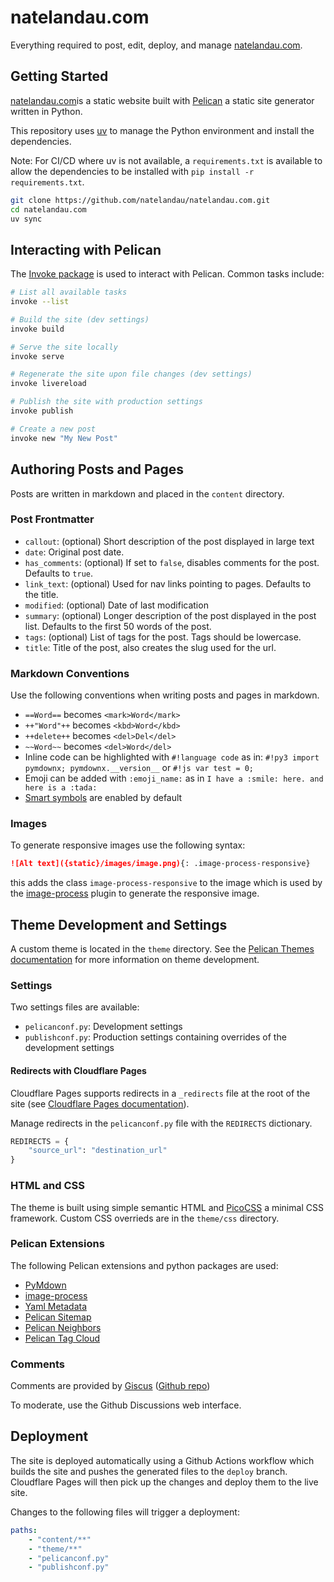 # natelandau.com

Everything required to post, edit, deploy, and manage [natelandau.com](https://natelandau.com).

## Getting Started
[natelandau.com](https://natelandau.com)is a static website built with [Pelican](https://docs.getpelican.com/en/latest/) a static site generator written in Python.

This repository uses [uv](https://docs.astral.sh/uv/) to manage the Python environment and install the dependencies.

Note: For CI/CD where uv is not available, a `requirements.txt` is available to allow the dependencies to be installed with `pip install -r requirements.txt`.

```bash
git clone https://github.com/natelandau/natelandau.com.git
cd natelandau.com
uv sync
```

## Interacting with Pelican

The [Invoke package](https://www.pyinvoke.org/) is used to interact with Pelican. Common tasks include:

```bash
# List all available tasks
invoke --list

# Build the site (dev settings)
invoke build

# Serve the site locally
invoke serve

# Regenerate the site upon file changes (dev settings)
invoke livereload

# Publish the site with production settings
invoke publish

# Create a new post
invoke new "My New Post"
```

## Authoring Posts and Pages

Posts are written in markdown and placed in the `content` directory.

### Post Frontmatter

-   `callout`: (optional) Short description of the post displayed in large text
-   `date`: Original post date.
-   `has_comments`: (optional) If set to `false`, disables comments for the post. Defaults to `true`.
-   `link_text`: (optional) Used for nav links pointing to pages. Defaults to the title.
-   `modified`: (optional) Date of last modification
-   `summary`: (optional) Longer description of the post displayed in the post list. Defaults to the first 50 words of the post.
-   `tags`: (optional) List of tags for the post. Tags should be lowercase.
-   `title`: Title of the post, also creates the slug used for the url.


### Markdown Conventions

Use the following conventions when writing posts and pages in markdown.

-   `==Word==` becomes `<mark>Word</mark>`
-   `++"Word"++` becomes `<kbd>Word</kbd>`
-   `++delete++` becomes `<del>Del</del>`
-   `~~Word~~` becomes `<del>Word</del>`
-   Inline code can be highlighted with `#!language code` as in: `#!py3 import pymdownx; pymdownx.__version__` or `#!js var test = 0;`
-   Emoji can be added with `:emoji_name:` as in `I have a :smile: here. and here is a :tada:`
-   [Smart symbols](https://facelessuser.github.io/pymdown-extensions/extensions/smartsymbols/) are enabled by default

### Images

To generate responsive images use the following syntax:

```markdown
![Alt text]({static}/images/image.png){: .image-process-responsive}
```

this adds the class `image-process-responsive` to the image which is used by the [image-process](https://github.com/pelican-plugins/image-process) plugin to generate the responsive image.

## Theme Development and Settings

A custom theme is located in the `theme` directory. See the [Pelican Themes documentation](https://docs.getpelican.com/en/latest/themes.html) for more information on theme development.

### Settings

Two settings files are available:

-   `pelicanconf.py`: Development settings
-   `publishconf.py`: Production settings containing overrides of the development settings

#### Redirects with Cloudflare Pages

Cloudflare Pages supports redirects in a `_redirects` file at the root of the site (see [Cloudflare Pages documentation](https://developers.cloudflare.com/pages/configuration/redirects/)).

Manage redirects in the `pelicanconf.py` file with the `REDIRECTS` dictionary.

```python
REDIRECTS = {
    "source_url": "destination_url"
}
```

### HTML and CSS
The theme is built using simple semantic HTML and [PicoCSS](https://picocss.com/) a minimal CSS framework.  Custom CSS overrieds are in the `theme/css` directory.

### Pelican Extensions

The following Pelican extensions and python packages are used:

-   [PyMdown](https://facelessuser.github.io/pymdown-extensions/extensions/arithmatex/)
-   [image-process](https://github.com/pelican-plugins/image-process)
-   [Yaml Metadata](https://github.com/pelican-plugins/yaml-metadata)
-   [Pelican Sitemap](https://github.com/pelican-plugins/sitemap)
-   [Pelican Neighbors](https://github.com/pelican-plugins/neighbors)
-   [Pelican Tag Cloud](https://github.com/pelican-plugins/tag-cloud)

### Comments

Comments are provided by [Giscus](https://giscus.app/) ([Github repo](https://github.com/giscus/giscus))

To moderate, use the Github Discussions web interface.

## Deployment

The site is deployed automatically using a Github Actions workflow which builds the site and pushes the generated files to the `deploy` branch. Cloudflare Pages will then pick up the changes and deploy them to the live site.

Changes to the following files will trigger a deployment:
```yaml
paths:
    - "content/**"
    - "theme/**"
    - "pelicanconf.py"
    - "publishconf.py"
```
